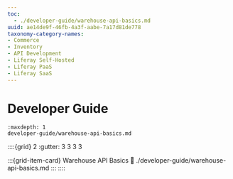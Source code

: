 ```yaml
---
toc:
  - ./developer-guide/warehouse-api-basics.md
uuid: ae14de9f-46fb-4a3f-aabe-7a17d81de778
taxonomy-category-names:
- Commerce
- Inventory
- API Development
- Liferay Self-Hosted
- Liferay PaaS
- Liferay SaaS
---
```

# Developer Guide

```{toctree}
:maxdepth: 1
developer-guide/warehouse-api-basics.md
```

::::{grid} 2
:gutter: 3 3 3 3

:::{grid-item-card} Warehouse API Basics
:link: ./developer-guide/warehouse-api-basics.md
:::
::::
